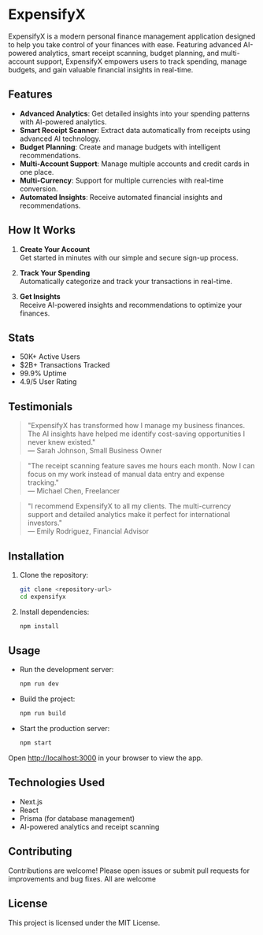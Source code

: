 # ExpensifyX

ExpensifyX is a modern personal finance management application designed to help you take control of your finances with ease. Featuring advanced AI-powered analytics, smart receipt scanning, budget planning, and multi-account support, ExpensifyX empowers users to track spending, manage budgets, and gain valuable financial insights in real-time.

## Features

- **Advanced Analytics**: Get detailed insights into your spending patterns with AI-powered analytics.
- **Smart Receipt Scanner**: Extract data automatically from receipts using advanced AI technology.
- **Budget Planning**: Create and manage budgets with intelligent recommendations.
- **Multi-Account Support**: Manage multiple accounts and credit cards in one place.
- **Multi-Currency**: Support for multiple currencies with real-time conversion.
- **Automated Insights**: Receive automated financial insights and recommendations.

## How It Works

1. **Create Your Account**  
   Get started in minutes with our simple and secure sign-up process.

2. **Track Your Spending**  
   Automatically categorize and track your transactions in real-time.

3. **Get Insights**  
   Receive AI-powered insights and recommendations to optimize your finances.

## Stats

- 50K+ Active Users
- $2B+ Transactions Tracked
- 99.9% Uptime
- 4.9/5 User Rating

## Testimonials

> "ExpensifyX has transformed how I manage my business finances. The AI insights have helped me identify cost-saving opportunities I never knew existed."  
> — Sarah Johnson, Small Business Owner

> "The receipt scanning feature saves me hours each month. Now I can focus on my work instead of manual data entry and expense tracking."  
> — Michael Chen, Freelancer

> "I recommend ExpensifyX to all my clients. The multi-currency support and detailed analytics make it perfect for international investors."  
> — Emily Rodriguez, Financial Advisor

## Installation

1. Clone the repository:  
   ```bash
   git clone <repository-url>
   cd expensifyx
   ```

2. Install dependencies:  
   ```bash
   npm install
   ```

## Usage

- Run the development server:  
  ```bash
  npm run dev
  ```

- Build the project:  
  ```bash
  npm run build
  ```

- Start the production server:  
  ```bash
  npm start
  ```

Open [http://localhost:3000](http://localhost:3000) in your browser to view the app.

## Technologies Used

- Next.js
- React
- Prisma (for database management)
- AI-powered analytics and receipt scanning

## Contributing

Contributions are welcome! Please open issues or submit pull requests for improvements and bug fixes. All are welcome

## License

This project is licensed under the MIT License.
